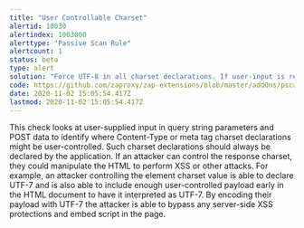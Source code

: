 ```yaml
---
title: "User Controllable Charset"
alertid: 10030
alertindex: 1003000
alerttype: "Passive Scan Rule"
alertcount: 1
status: beta
type: alert
solution: "Force UTF-8 in all charset declarations. If user-input is required to decide a charset declaration, ensure that only an allowed list is used."
code: https://github.com/zaproxy/zap-extensions/blob/master/addOns/pscanrulesBeta/src/main/java/org/zaproxy/zap/extension/pscanrulesBeta/UserControlledCharsetScanRule.java
date: 2020-11-02 15:05:54.417Z
lastmod: 2020-11-02 15:05:54.417Z
---
```

This check looks at user-supplied input in query string parameters and POST data to identify where Content-Type or meta tag charset declarations might be user-controlled. Such charset declarations should always be declared by the application. If an attacker can control the response charset, they could manipulate the HTML to perform XSS or other attacks. For example, an attacker controlling the <meta> element charset value is able to declare UTF-7 and is also able to include enough user-controlled payload early in the HTML document to have it interpreted as UTF-7. By encoding their payload with UTF-7 the attacker is able to bypass any server-side XSS protections and embed script in the page.
